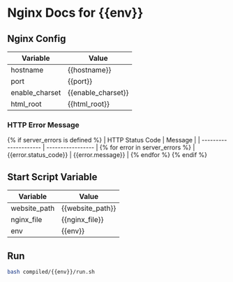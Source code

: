 # Nginx Docs for {{env}}

## Nginx Config

| Variable       | Value              |
| -------------- | ------------------ |
| hostname       | {{hostname}}       |
| port           | {{port}}           |
| enable_charset | {{enable_charset}} |
| html_root      | {{html_root}}      |

### HTTP Error Message

{% if server_errors is defined %}
| HTTP Status Code | Message |
| --------------------- | ----------------- |
{% for error in server_errors %}
| {{error.status_code}} | {{error.message}} |
{% endfor %}
{% endif %}

## Start Script Variable

| Variable     | Value            |
| ------------ | ---------------- |
| website_path | {{website_path}} |
| nginx_file   | {{nginx_file}}   |
| env          | {{env}}          |

## Run

```sh
bash compiled/{{env}}/run.sh
```
